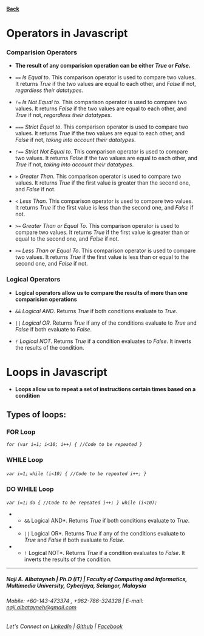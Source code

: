 [**Back**](https://naji-albatayneh.github.io/reading-notes)


# Operators in Javascript

### Comparision Operators

- **The result of any comparision operation can be either _True_ or _False_.**

- *`==` Is Equal to*. This comparison operator is used to compare two values. It returns _True_ if the two values are equal to each other, and _False_ if not, _regardless their datatypes_.
- *`!=` Is Not Equal to*. This comparison operator is used to compare two values. It returns _False_ if the two values are equal to each other, and _True_ if not, _regardless their datatypes_.
- *`===` Strict Equal to*. This comparison operator is used to compare two values. It returns _True_ if the two values are equal to each other, and _False_ if not, _taking into account their datatypes_.
- *`!==` Strict Not Equal to*. This comparison operator is used to compare two values. It returns _False_ if the two values are equal to each other, and _True_ if not, _taking into account their datatypes_.
- *`>` Greater Than*. This comparison operator is used to compare two values. It returns _True_ if the first value is greater than the second one, and _False_ if not.
- *`<` Less Than*. This comparison operator is used to compare two values. It returns _True_ if the first value is less than the second one, and _False_ if not.
- *`>=` Greater Than or Equal To*. This comparison operator is used to compare two values. It returns _True_ if the first value is greater than or equal to the second one, and _False_ if not.
- *`<=` Less Than or Equal To*. This comparison operator is used to compare two values. It returns _True_ if the first value is less than or equal to the second one, and _False_ if not.



### Logical Operators

- **Logical operators allow us to compare the results of more than one comparision operations**

- *`&&` Logical AND*. Returns _True_ if both conditions evaluate to _True_.
- *`||` Logical OR*. Returns _True_ if any of the conditions evaluate to _True_ and _False_ if both evaluate to _False_.
- *`!` Logical NOT*. Returns _True_ if a condition evaluates to _False_. It inverts the results of the condition.


# Loops in Javascript

- **Loops allow us to repeat a set of instructions certain times based on a condition**

## Types of loops:

### FOR Loop
*`for (var i=1; i<10; i++) { //Code to be repeated }`*

### WHILE Loop
*`var i=1;`*
*`while (i<10) { //Code to be repeated i++; }`*

### DO WHILE Loop
*`var i=1;`*
*`do { //Code to be repeated i++; } while (i<10);`*


- * `&&` Logical AND*. Returns _True_ if both conditions evaluate to _True_.
- * `||` Logical OR*. Returns _True_ if any of the conditions evaluate to _True_ and _False_ if both evaluate to _False_.
- * `!` Logical NOT*. Returns _True_ if a condition evaluates to _False_. It inverts the results of the condition.


________________________________________________________
##### Naji A. Albatayneh | Ph.D (IT) | Faculty of Computing and Informatics, Multimedia University, Cyberjaya, Selangor, Malaysia

###### Mobile: +60-143-473374 , +962-786-324328 | E-mail: naji.albatayneh@gmail.com

###### Let's Connect on [LinkedIn](https://www.linkedin.com/in/naji-a-albatayneh/) | [Github](https://github.com/naji-albatayneh) | [Facebook](https://web.facebook.com/naji.albatayneh/)